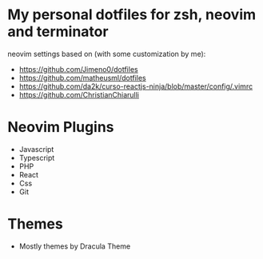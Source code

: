 # My personal dotfiles for zsh, neovim and terminator

neovim settings based on (with some customization by me):

- https://github.com/Jimeno0/dotfiles
- https://github.com/matheusml/dotfiles
- https://github.com/da2k/curso-reactjs-ninja/blob/master/config/.vimrc
- https://github.com/ChristianChiarulli

# Neovim Plugins

- Javascript
- Typescript
- PHP
- React
- Css
- Git

# Themes

- Mostly themes by Dracula Theme
